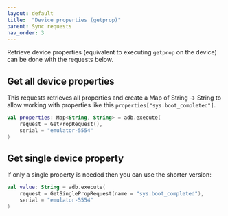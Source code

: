 ```yaml
---
layout: default
title:  "Device properties (getprop)"
parent: Sync requests
nav_order: 3
---
```


Retrieve device properties (equivalent to executing `getprop` on the device) can be done with the requests below.

## Get all device properties
This requests retrieves all properties and create a Map of String -> String to allow working with properties like this
 `properties["sys.boot_completed"]`.

```kotlin
val properties: Map<String, String> = adb.execute(
    request = GetPropRequest(),
    serial = "emulator-5554" 
)
```

## Get single device property
If only a single property is needed then you can use the shorter version:

```kotlin
val value: String = adb.execute(
    request = GetSinglePropRequest(name = "sys.boot_completed"),
    serial = "emulator-5554" 
)
```